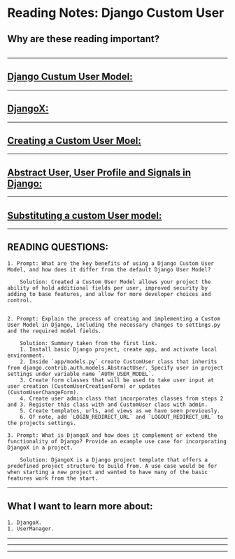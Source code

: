 
# **Reading Notes: Django Custom User**


## Why are these reading important?

```
```


---

## [**Django Custum User Model:**](https://learndjango.com/tutorials/django-custom-user-model)


---

## [**DjangoX:**](https://github.com/wsvincent/djangox)


---

## [**Creating a Custom User Moel:**](https://www.youtube.com/watch?v=eCeRC7E8Z7Y&t=59s)


---

## [**Abstract User, User Profile and Signals in Django:**](https://www.youtube.com/watch?v=EudKs1HPUfE)


---

## [**Substituting a custom User model:**](https://docs.djangoproject.com/en/3.0/topics/auth/customizing/#auth-custom-user)


---

## READING QUESTIONS:


	1. Prompt: What are the key benefits of using a Django Custom User Model, and how does it differ from the default Django User Model?

		Solution: Created a Custom User Model allows your project the ability of hold additional fields per user, improved security by adding to base features, and allow for more developer choices and control.


	2. Prompt: Explain the process of creating and implementing a Custom User Model in Django, including the necessary changes to settings.py and the required model fields.

		Solution: Summary taken from the first link.
		1. Install basic Django project, create app, and activate local environment.
		2. Inside `app/models.py` create CustomUser class that inherits from django.contrib.auth.models.AbstractUser. Specify user in project settings under variable name `AUTH_USER_MODEL`.
		3. Create form classes that will be used to take user input at user creation (CustomUserCreationForm) or updates (CustomUserChangeForm). 
		4. Create user admin class that incorporates classes from steps 2 and 3. Register this class with and CustomUser class with admin.
		5. Create templates, urls, and views as we have seen previously.
		6. Of note, add `LOGIN_REDIRECT_URL` and `LOGOUT_REDIRECT_URL` to the projects settings.

	3. Prompt: What is DjangoX and how does it complement or extend the functionality of Django? Provide an example use case for incorporating DjangoX in a project.

		Solution: DjangoX is a Django project template that offers a predefined project structure to build from. A use case would be for when starting a new project and wanted to have many of the basic features work from the start.

---

## **What I want to learn more about:**

	1. DjangoX.
	1. UserManager.

---
---
---
